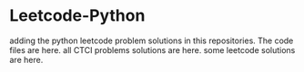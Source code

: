 # Leetcode-Python
adding the python leetcode problem solutions in this repositories. 
The code files are here.
all CTCI problems solutions are here.
some leetcode solutions are here.





















































































































































































































































































































































































































































































































































































































































































































































































































































































































































































































































































































